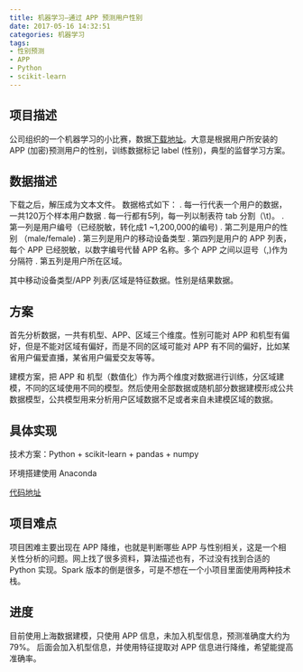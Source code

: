 ```yaml
---
title: 机器学习—通过 APP 预测用户性别
date: 2017-05-16 14:32:51
categories: 机器学习
tags:
- 性别预测
- APP
- Python
- scikit-learn
---
```


## 项目描述

公司组织的一个机器学习的小比赛，数据[下载地址](https://drive.wps.cn/view/l/32ce39f4170c44419f556d98976f5f96)。大意是根据用户所安装的 APP (加密)预测用户的性别，训练数据标记 label (性别)，典型的监督学习方案。


## 数据描述

下载之后，解压成为文本文件。 数据格式如下： . 每一行代表一个用户的数据，一共120万个样本用户数据 . 每一行都有5列，每一列以制表符 tab 分割（\t)。 . 第一列是用户编号（已经脱敏，转化成1 ~1,200,000的编号) . 第二列是用户的性别 （male/female) . 第三列是用户的移动设备类型 . 第四列是用户的 APP 列表，每个 APP 已经脱敏，以数字编号代替 APP 名称。多个 APP 之间以逗号（,)作为分隔符 . 第五列是用户所在区域。

其中移动设备类型/APP 列表/区域是特征数据。性别是结果数据。

<!--more-->

## 方案

首先分析数据，一共有机型、APP、区域三个维度。性别可能对 APP 和机型有偏好，但是不能对区域有偏好，而是不同的区域可能对 APP 有不同的偏好，比如某省用户偏爱直播，某省用户偏爱交友等等。

建模方案，把 APP 和 机型（数值化）作为两个维度对数据进行训练，分区域建模，不同的区域使用不同的模型。然后使用全部数据或随机部分数据建模形成公共数据模型，公共模型用来分析用户区域数据不足或者来自未建模区域的数据。

## 具体实现

技术方案：Python + scikit-learn + pandas + numpy

环境搭建使用 Anaconda

[代码地址](https://github.com/Leo555/wps_ai_war)


## 项目难点

项目困难主要出现在 APP 降维，也就是判断哪些 APP 与性别相关，这是一个相关性分析的问题。网上找了很多资料，算法描述也有，不过没有找到合适的 Python 实现。Spark 版本的倒是很多，可是不想在一个小项目里面使用两种技术栈。


## 进度

目前使用上海数据建模，只使用 APP 信息，未加入机型信息，预测准确度大约为79%。
后面会加入机型信息，并使用特征提取对 APP 信息进行降维，希望能提高准确率。